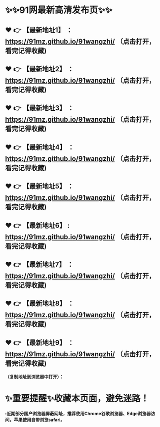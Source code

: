 
# :sparkles::sparkles:91网最新高清发布页:sparkles::sparkles:

 :heart: :point_right: 【最新地址1】 ：https://91mz.github.io/91wangzhi/    （点击打开，看完记得收藏)
 ------
 :heart: :point_right: 【最新地址2】 ：https://91mz.github.io/91wangzhi/    （点击打开，看完记得收藏)
 ------
 :heart: :point_right: 【最新地址3】 ：https://91mz.github.io/91wangzhi/    （点击打开，看完记得收藏)
 ------
 :heart: :point_right: 【最新地址4】 ：https://91mz.github.io/91wangzhi/    （点击打开，看完记得收藏)
 ------
 :heart: :point_right: 【最新地址5】 ：https://91mz.github.io/91wangzhi/     （点击打开，看完记得收藏)
 ------
 :heart: :point_right: 【最新地址6】 : https://91mz.github.io/91wangzhi/     （点击打开，看完记得收藏)
 ------
 :heart: :point_right: 【最新地址7】 ：https://91mz.github.io/91wangzhi/      （点击打开，看完记得收藏)
 ------
 :heart: :point_right: 【最新地址8】 ：https://91mz.github.io/91wangzhi/      （点击打开，看完记得收藏)
 ------
 :heart: :point_right: 【最新地址9】 ：https://91mz.github.io/91wangzhi/      （点击打开，看完记得收藏)
  ------

  
#### （复制地址到浏览器中打开）：
# :sparkles:重要提醒:sparkles:收藏本页面，避免迷路！
#### :近期部分国产浏览器屏蔽网址，推荐使用Chrome谷歌浏览器、Edge浏览器访问，苹果使用自带浏览safari。
